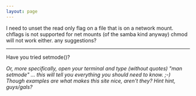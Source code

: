 ```yaml
---
layout: page
---
```


 I need to unset the read only flag on a file that is on a network mount.  chflags is not supported for net mounts (of the samba kind anyway) chmod will not work either. any suggestions?

----

Have you tried setmode()?

*Or, more specifically, open your terminal and type (without quotes) "man setmode" ... this will tell you everything you *should* need to know. ;-) Though examples are what makes this site nice, aren't they? Hint hint, guys/gals?*
